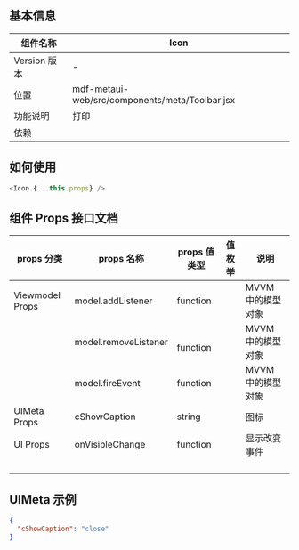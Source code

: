 <a name="9e5ffa06"></a>
## 基本信息
| 组件名称 | Icon |
| --- | --- |
| Version 版本 | - |
| 位置 | mdf-metaui-web/src/components/meta/Toolbar.jsx |
| 功能说明 | 打印 |
| 依赖 |  |

<a name="481feccf"></a>
## 如何使用

```javascript
<Icon {...this.props} />
```

<a name="21f2fa80"></a>
## 组件 Props 接口文档

| props 分类 | props 名称 | props 值类型 | 值枚举 | 说明 |
| --- | --- | --- | --- | --- |
| Viewmodel Props | model.addListener | function |  | MVVM 中的模型对象 |
|  | model.removeListener | <br />function<br /> |  | MVVM 中的模型对象 |
|  | model.fireEvent | function |  | MVVM 中的模型对象 |
| UIMeta Props | cShowCaption | string |  | 图标 |
| UI Props | onVisibleChange | function |  | 显示改变事件 |
|  |  |  |  |  |
|  |  |  |  |  |
|  |  |  |  |  |
|  |  |  |  |  |

<a name="a3d61cc7"></a>
### 
<a name="LASIc"></a>
## UIMeta 示例
```json
{
  "cShowCaption": "close"
}
```